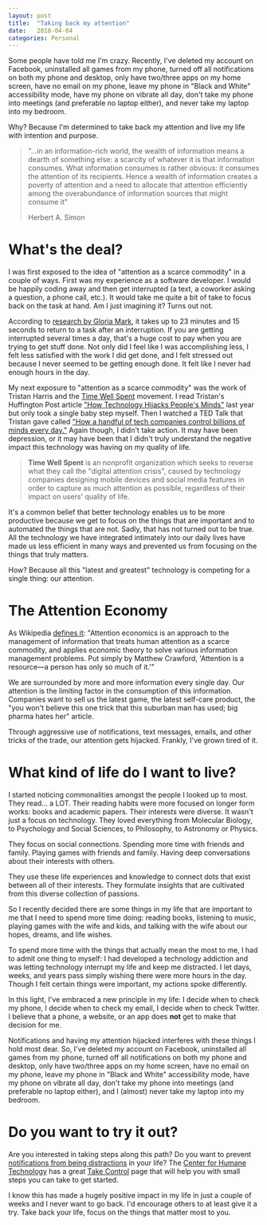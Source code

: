 ```yaml
---
layout: post
title:  "Taking back my attention"
date:   2018-04-04
categories: Personal
---
```


Some people have told me I'm crazy. Recently, I've deleted my account on Facebook, uninstalled all games from my phone, turned off all notifications on both my phone and desktop, only have two/three apps on my home screen, have no email on my phone, leave my phone in "Black and White" accessibility mode, have my phone on vibrate all day, don't take my phone into meetings (and preferable no laptop either), and never take my laptop into my bedroom.

Why? Because I'm determined to take back my attention and live my life with intention and purpose. 

> "...in an information-rich world, the wealth of information means a dearth of something else: a scarcity of whatever it is that information consumes. What information consumes is rather obvious: it consumes the attention of its recipients. Hence a wealth of information creates a poverty of attention and a need to allocate that attention efficiently among the overabundance of information sources that might consume it"
>
> Herbert A. Simon

# What's the deal?
I was first exposed to the idea of "attention as a scarce commodity" in a couple of ways. First was my experience as a software developer. I would be happily coding away and then get interrupted (a text, a coworker asking a question, a phone call, etc.). It would take me quite a bit of take to focus back on the task at hand. Am I just imagining it? Turns out not. 

According to [research by Gloria Mark](https://www.ics.uci.edu/~gmark/chi08-mark.pdf), it takes up to 23 minutes and 15 seconds to return to a task after an interruption. If you are getting interrupted several times a day, that's a huge cost to pay when you are trying to get stuff done. Not only did I feel like I was accomplishing less, I felt less satisfied with the work I did get done, and I felt stressed out because I never seemed to be getting enough done. It felt like I never had enough hours in the day.

My next exposure to "attention as a scarce commodity" was the work of Tristan Harris and the [Time Well Spent](https://en.wikipedia.org/wiki/Time_Well_Spent) movement. I read Tristan's Huffington Post article ["How Technology Hijacks People's Minds"](https://www.huffingtonpost.com/tristan-harris/how-technology-hijacks-peoples-minds_b_10155754.html) last year but only took a single baby step myself. Then I watched a TED Talk that Tristan gave called ["How a handful of tech companies control billions of minds every day."](https://www.ted.com/talks/tristan_harris_the_manipulative_tricks_tech_companies_use_to_capture_your_attention) Again though, I didn't take action. It may have been depression, or it may have been that I didn't truly understand the negative impact this technology was having on my quality of life.

> **Time Well Spent** is an nonprofit organization which seeks to reverse what they call the "digital attention crisis", caused by technology companies designing mobile devices and social media features in order to capture as much attention as possible, regardless of their impact on users' quality of life.

It's a common belief that better technology enables us to be more productive because we get to focus on the things that are important and to automated the things that are not.
Sadly, that has not turned out to be true. All the technology we have integrated intimately into our daily lives have made us less efficient in many ways and prevented us from focusing on the things that truly matters.

How? Because all this "latest and greatest" technology is competing for a single thing: our attention.

# The Attention Economy
As Wikipedia [defines it](https://en.wikipedia.org/wiki/Attention_economy): "Attention economics is an approach to the management of information that treats human attention as a scarce commodity, and applies economic theory to solve various information management problems. Put simply by Matthew Crawford, 'Attention is a resource—a person has only so much of it.'"

We are surrounded by more and more information every single day. Our attention is the limiting factor in the consumption of this information. Companies want to sell us the latest game, the latest self-care product, the "you won't believe this one trick that this suburban man has used; big pharma hates her" article.

Through aggressive use of notifications, text messages, emails, and other tricks of the trade, our attention gets hijacked. Frankly, I've grown tired of it.

# What kind of life do I want to live?
I started noticing commonalities amongst the people I looked up to most. They read... a LOT. Their reading habits were more focused on longer form works: books and academic papers. Their interests were diverse. It wasn't just a focus on technology. They loved everything from Molecular Biology, to Psychology and Social Sciences, to Philosophy, to Astronomy or Physics.

They focus on social connections. Spending more time with friends and family. Playing games with friends and family. Having deep conversations about their interests with others.

They use these life experiences and knowledge to connect dots that exist between all of their interests. They formulate insights that are cultivated from this diverse collection of passions.

So I recently decided there are some things in my life that are important to me that I need to spend more time doing: reading books, listening to music, playing games with the wife and kids, and talking with the wife about our hopes, dreams, and life wishes.

To spend more time with the things that actually mean the most to me, I had to admit one thing to myself: I had developed a technology addiction and was letting technology interrupt my life and keep me distracted. I let days, weeks, and years pass simply wishing there were more hours in the day. Though I felt certain things were important, my actions spoke differently.

In this light, I've embraced a new principle in my life: I decide when to check my phone, I decide when to check my email, I decide when to check Twitter. I believe that a phone, a website, or an app does **not** get to make that decision for me.

Notifications and having my attention hijacked interferes with these things I hold most dear. So, I've deleted my account on Facebook, uninstalled all games from my phone, turned off all notifications on both my phone and desktop, only have two/three apps on my home screen, have no email on my phone, leave my phone in "Black and White" accessibility mode, have my phone on vibrate all day, don't take my phone into meetings (and preferable no laptop either), and I (almost) never take my laptop into my bedroom.

# Do you want to try it out?
Are you interested in taking steps along this path? Do you want to prevent [notifications from being distractions](https://www.psychologytoday.com/us/blog/rest/201507/notifications-are-the-new-distractions) in your life? The [Center for Humane Technology](http://humanetech.com/) has a great [Take Control](http://humanetech.com/take-control/) page that will help you with small steps you can take to get started. 

I know this has made a hugely positive impact in my life in just a couple of weeks and I never want to go back. I'd encourage others to at least give it a try. Take back your life, focus on the things that matter most to you.